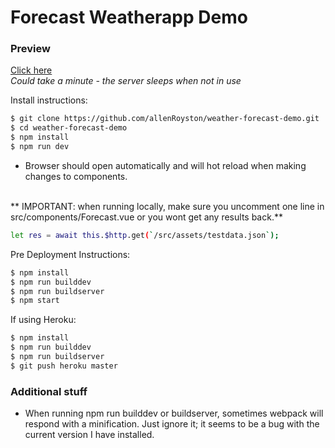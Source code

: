 # Forecast Weatherapp Demo


### Preview
[Click here](https://vue-weather-forecast.herokuapp.com/)
<br>
*Could take a minute - the server sleeps when not in use*
 
Install instructions:
```sh
$ git clone https://github.com/allenRoyston/weather-forecast-demo.git
$ cd weather-forecast-demo
$ npm install
$ npm run dev
```
- Browser should open automatically and will hot reload when making changes to components.  
<br>
** IMPORTANT:  when running locally, make sure you uncomment one line in src/components/Forecast.vue or you wont get any results back.**

```sh
let res = await this.$http.get(`/src/assets/testdata.json`);
```



Pre Deployment Instructions:
```sh
$ npm install
$ npm run builddev
$ npm run buildserver
$ npm start  
```

If using Heroku:
```sh
$ npm install
$ npm run builddev
$ npm run buildserver
$ git push heroku master
```

### Additional stuff
- When running npm run builddev or buildserver, sometimes webpack will respond with a minification.  Just ignore it; it seems to be a bug with the current version I have installed.  

